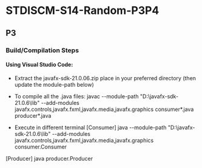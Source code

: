 # STDISCM-S14-Random-P3P4

## P3
### Build/Compilation Steps
#### Using Visual Studio Code:
- Extract the javafx-sdk-21.0.06.zip
place in your preferred directory (then update the module-path below)

- To compile all the .java files:
javac --module-path "D:\javafx-sdk-21.0.6\lib" --add-modules javafx.controls,javafx.fxml,javafx.media,javafx.graphics  consumer\*.java producer\*.java

- Execute in different terminal
[Consumer]
java --module-path "D:\javafx-sdk-21.0.6\lib" --add-modules javafx.controls,javafx.fxml,javafx.media,javafx.graphics consumer.Consumer

[Producer]
java producer.Producer

